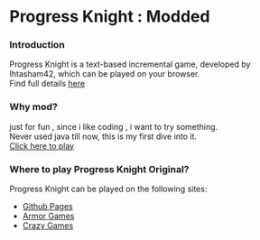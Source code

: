 # Progress Knight : Modded

### Introduction
Progress Knight is a text-based incremental game, developed by Ihtasham42, which can be played on your browser.\
Find full details [here](https://github.com/ihtasham42/progress-knight/tree/main)

### Why mod?
just for fun , since i like coding , i want to try something.\
Never used java till now, this is my first dive into it.\
[Click here to play](https://tempestaethel.github.io/Progress-knight/)


### Where to play Progress Knight Original?
Progress Knight can be played on the following sites:  
- [Github Pages](https://ihtasham42.github.io/progress-knight/)  
- [Armor Games](https://armorgames.com/progress-knight-game/19095)
- [Crazy Games](https://www.crazygames.com/game/progress-knight)
